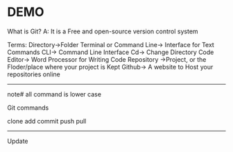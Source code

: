 # DEMO


What is Git?
A: It is a Free and open-source version control system

Terms:
Directory->Folder
Terminal or Command Line-> Interface for Text Commands
CLI-> Command Line Interface
Cd-> Change Directory
Code Editor-> Word Processor for Writing Code
Repository ->Project, or the Floder/place where your project is Kept
Github-> A website to Host your repositories online



______________________________________________________________________________________
note# all command is lower case

Git commands

clone
add
commit
push
pull

_______________________________________________
Update


